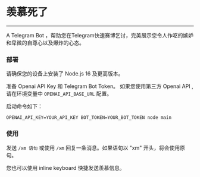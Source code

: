 # 羡慕死了
***

A Telegram Bot ，帮助您在Telegram快速赛博乞讨，完美展示您令人作呕的嫉妒和卑微的自尊心以及爆炸的心态。

### 部署

请确保您的设备上安装了 Node.js 16 及更高版本。

准备 Openai API Key 和 Telegram Bot Token。 如果您使用第三方 Openai API , 请在环境变量中 `OPENAI_API_BASE_URL` 配置。

启动命令如下：

```shell
OPENAI_API_KEY=YOUR_API_KEY BOT_TOKEN=YOUR_BOT_TOKEN node main
```

### 使用

发送 `/xm 语句` 或使用 `/xm` 回复一条消息。如果语句以 "xm" 开头，将会使用原句。

您也可以使用 inline keyboard 快捷发送羡慕信息。